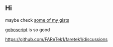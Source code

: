 ## Hi

maybe check [some of my gists](http://gist.github.com/FAReTek1)

[goboscript](https://github.com/aspizu/goboscript) is so good

https://github.com/FAReTek1/faretek1/discussions

